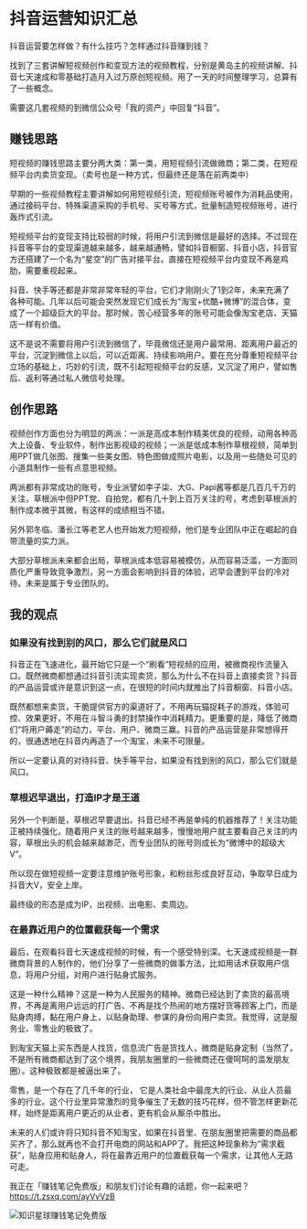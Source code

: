 # 抖音运营知识汇总 

抖音运营要怎样做？有什么技巧？怎样通过抖音赚到钱？

找到了三套讲解短视频创作和变现方法的视频教程，分别是黄岛主的视频讲解、抖音七天速成和零基础打造月入过万原创短视频。用了一天的时间整理学习，总算有了一些概念。

需要这几套视频的到微信公众号「我的资产」中回复“抖音”。

## 赚钱思路

短视频的赚钱思路主要分两大类：第一类，用短视频引流做微商；第二类，在短视频平台内卖货变现。（卖号也是一种方式，但最终还是落在前两类中）

早期的一些视频教程主要讲解如何用短视频引流，短视频账号被作为消耗品使用，通过接码平台、特殊渠道采购的手机号、买号等方式，批量制造短视频账号，进行轰炸式引流。

短视频平台的变现支持比较弱的时候，将用户引流到微信是最好的选择。不过现在抖音等平台的变现渠道越来越多，越来越通畅，譬如抖音橱窗、抖音小店，抖音官方还搭建了一个名为“星空”的广告对接平台。直接在短视频平台内变现不再是鸡肋，需要重视起来。

抖音、快手等还都是非常非常年轻的平台，它们才刚刚火了1到2年，未来充满了各种可能。几年以后可能会突然发现它们成长为“淘宝+优酷+微博”的混合体，变成了一个超级巨大的平台。那时候，苦心经营多年的账号可能会像淘宝老店、天猫店一样有价值。

这不是说不需要将用户引流到微信了，毕竟微信还是用户最常用、距离用户最近的平台，沉淀到微信上以后，可以近距离、持续影响用户。要在充分尊重短视频平台立场的基础上，巧妙的引流，既不引起短视频平台的反感，又沉淀了用户，譬如售后、返利等通过私人微信号处理。

## 创作思路

视频创作方面也分为明显的两派：一派是高成本制作精美优良的视频，动用各种高大上设备、专业软件，制作出影视级的视频；一派是低成本制作草根视频，简单到用PPT做几张图、搜集一些美女图、特色图做成照片电影，以及用一些随处可见的小道具制作一些有点意思视频。

两派都有非常成功的账号，专业派譬如李子柒、大G、Papi酱等都是几百几千万的关注，草根派中但PPT党、自拍党，都有几十到上百万关注的号，考虑到草根派的制作成本微乎其微，有这样的成绩相当不错。

另外郭冬临、潘长江等老艺人也开始发力短视频，他们是专业团队中正在崛起的自带流量的实力派。

大部分草根派未来都会出局，草根派成本低容易被模仿，从而容易泛滥，一方面同质化严重导致竞争激烈，另一方面会影响到抖音的体验，迟早会遭到平台的冷对待。未来是属于专业团队的。

## 我的观点

### 如果没有找到别的风口，那么它们就是风口

抖音正在飞速进化，最开始它只是一个“刷看”短视频的应用，被微商视作流量入口。既然微商都想通过抖音引流实现卖货，那么为什么不在抖音上直接卖货？抖音的产品运营或许是意识到这一点，在很短的时间内就推出了抖音橱窗、抖音小店。

既然都想来卖货，干脆提供官方的渠道好了，不用再玩猫捉耗子的游戏，体验可控、效果更好，不用在斗智斗勇的封禁操作中消耗精力。更重要的是，降低了微商们“将用户薅走”的动力，平台、用户、微商三赢。抖音的产品运营是非常想得开的，很通透地在抖音内再造了一个淘宝，未来不可限量。

所以一定要认真的对待抖音、快手等平台，如果没有找到别的风口，那么它们就是风口。

### 草根迟早退出，打造IP才是王道

另外一个判断是，草根迟早要退出。抖音已经不再是单纯的机器推荐了！关注功能正被持续强化，随着用户关注的账号越来越多，慢慢地用户就主要看自己关注的内容，草根出头的机会越来越渺茫，而专业团队的账号则成长为“微博中的超级大V”。

所以现在做短视频一定要注意维护账号形象，和粉丝形成良好互动，争取早日成为抖音大V，安全上岸。

最终级的形态是成为IP，出视频、出电影、卖周边。

### 在最靠近用户的位置截获每一个需求

最后，在观看抖音七天速成视频的时候，有一个感受特别深。七天速成视频是一群微商背景的人制作的，他们分享了一些微商的做事方法，比如用话术获取用户信息，将用户分组，对用户进行贴身式服务。

这是一种什么精神？这是一种为人民服务的精神。微商已经达到了卖货的最高境界，不再是离用户远远的打广告、不再是找个热闹的地方摆好货等顾客上门，而是贴身肉搏，黏在用户身上，以贴身助理、参谋的身份向用户卖货。我觉得，这是服务业、零售业的极致了。

到淘宝天猫上买东西是人找货，信息流广告是货找人，微商是贴身定制（当然了，不是所有微商都达到了这个境界，我朋友圈里的一些微商还在傻呵呵的滥发朋友圈）。这种极致都是被逼出来了。

零售，是一个存在了几千年的行业， 它是人类社会中最庞大的行业、从业人员最多的行业。这个行业里异常激烈的竞争催生了无数的技巧花样，但不管怎样更新花样，始终是距离用户更近的从业者，更有机会从厮杀中胜出。

未来的人们或许将只知抖音不知淘宝，如果在抖音里、在朋友圈里把需要的商品都买齐了，那么就再也不会打开电商的网站和APP了。我把这种现象称为“需求截获”，贴身应用和贴身人，将在最靠近用户的位置截获每一个需求，让其他人无路可走。

我正在「赚钱笔记免费版」和朋友们讨论有趣的话题，你⼀起来吧？[https://t.zsxq.com/ayVvVzB ](https://t.zsxq.com/ayVvVzB)

![知识星球赚钱笔记免费版](https://www.lijiaocn.com/img/xiaomiquan-money-free.jpeg)
